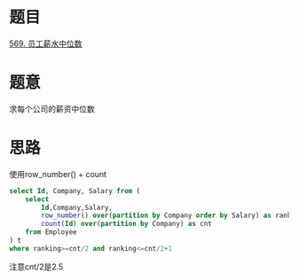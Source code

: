 #  题目
[569. 员工薪水中位数](https://leetcode-cn.com/problems/median-employee-salary/)

# 题意
求每个公司的薪资中位数


# 思路
使用row_number() + count 


```sql
select Id, Company, Salary from (
    select 
        Id,Company,Salary, 
        row_number() over(partition by Company order by Salary) as ranking,
        count(Id) over(partition by Company) as cnt
    from Employee
) t
where ranking>=cnt/2 and ranking<=cnt/2+1
```

注意cnt/2是2.5